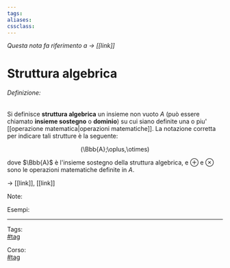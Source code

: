 ```yaml
---
tags:
aliases:
cssclass: 
---
```

_Questa nota fa riferimento a $\rightarrow$ [[link]]_
# Struttura algebrica
###### Definizione:
Si definisce **struttura algebrica** un insieme non vuoto $A$ (può essere chiamato **insieme sostegno** o **dominio**) su cui siano definite una o piu' [[operazione matematica|operazioni matematiche]].
La notazione corretta per indicare tali strutture è la seguente:

<div align="center">
<span class="math display">(\Bbb{A};\oplus,\otimes)</span></div>

dove $\Bbb{A}$  è l'insieme sostegno della struttura algebrica, e $\oplus$ e $\otimes$ sono le operazioni matematiche definite in $A$.

$\rightarrow$ [[link]], [[link]]

<span id="bigText" class="text_divisor">Note: </span>

<span id="bigText" class="text_divisor">Esempi: </span>

***

Tags:  
[#tag](app://obsidian.md/index.html#tag)

Corso:  
[#tag](app://obsidian.md/index.html#tag)